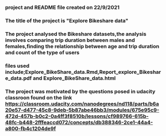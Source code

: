 
### project and README file created on  22/9/2021


### The title of the project is "Explore Bikeshare data"


### The project analysed the Bikeshare datasets,the analysis involves comparing trip duration between males and females,finding the relationship between age and trip duration and count of the type of users


### files used include;Explore_BikeShare_data.Rmd,Report_explore_Bikeshare_data.pdf and Explore_BikeShare_data.html

### The project was motivated by the questions posed in udacity classroon found on the link https://classroom.udacity.com/nanodegrees/nd118/parts/b6a20e57-d477-45c8-9deb-5b87abe46bb3/modules/675e95c9-472d-457b-b0c2-0a4ff3f8510b/lessons/cf989766-615b-48fc-b448-2fffeaccd072/concepts/db388346-2ce1-44a4-a800-fb4c1204de9f


